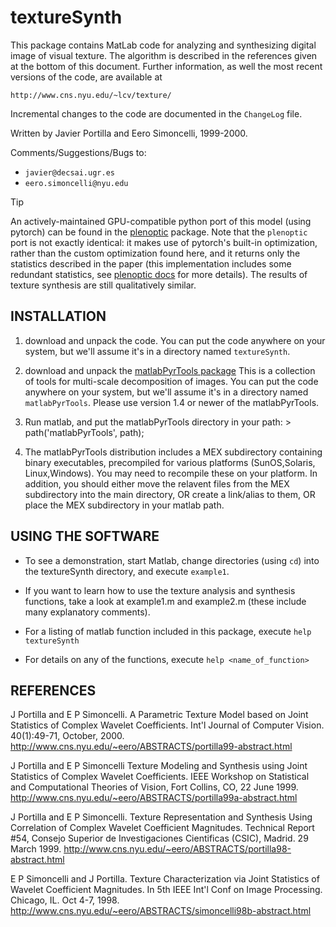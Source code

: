 # textureSynth

This package contains MatLab code for analyzing and synthesizing digital
image of visual texture. The algorithm is described in the references
given at the bottom of this document. Further information, as well the
most recent versions of the code, are available at

    http://www.cns.nyu.edu/~lcv/texture/

Incremental changes to the code are documented in the `ChangeLog` file.

Written by Javier Portilla and Eero Simoncelli, 1999-2000.

Comments/Suggestions/Bugs to:
- `javier@decsai.ugr.es` 
- `eero.simoncelli@nyu.edu`

> [!TIP] 
>
> An actively-maintained GPU-compatible python port of this model (using
> pytorch) can be found in the
> [plenoptic](https://github.com/LabForComputationalVision/plenoptic) package.
> Note that the `plenoptic` port is not exactly identical: it makes use of
> pytorch's built-in optimization, rather than the custom optimization found
> here, and it returns only the statistics described in the paper (this
> implementation includes some redundant statistics, see [plenoptic
> docs](https://plenoptic.readthedocs.io/en/latest/tutorials/models/Metamer-Portilla-Simoncelli.html)
> for more details). The results of texture synthesis are still qualitatively
> similar.

## INSTALLATION

1)  download and unpack the code. You can put the code anywhere on your
    system, but we'll assume it's in a directory named `textureSynth`.

2)  download and unpack the [matlabPyrTools
    package](https://github.com/LabForComputationalVision/matlabPyrTools) This
    is a collection of tools for multi-scale decomposition of images. You can
    put the code anywhere on your system, but we'll assume it's in a directory
    named `matlabPyrTools`. Please use version 1.4 or newer of the
    matlabPyrTools.

3)  Run matlab, and put the matlabPyrTools directory in your path: >
    path('matlabPyrTools', path);

4)  The matlabPyrTools distribution includes a MEX subdirectory
    containing binary executables, precompiled for various platforms
    (SunOS,Solaris, Linux,Windows). You may need to recompile these on
    your platform. In addition, you should either move the relavent
    files from the MEX subdirectory into the main directory, OR create a
    link/alias to them, OR place the MEX subdirectory in your matlab
    path.

## USING THE SOFTWARE

-   To see a demonstration, start Matlab, change directories (using
    `cd`) into the textureSynth directory, and execute `example1`.

-   If you want to learn how to use the texture analysis and synthesis
    functions, take a look at example1.m and example2.m (these include
    many explanatory comments).

-   For a listing of matlab function included in this package, execute `help
    textureSynth`

-   For details on any of the functions, execute `help <name_of_function>`

## REFERENCES

J Portilla and E P Simoncelli. A Parametric Texture Model based on Joint
Statistics of Complex Wavelet Coefficients. Int'l Journal of Computer
Vision. 40(1):49-71, October, 2000.
http://www.cns.nyu.edu/~eero/ABSTRACTS/portilla99-abstract.html

J Portilla and E P Simoncelli Texture Modeling and Synthesis using Joint
Statistics of Complex Wavelet Coefficients. IEEE Workshop on Statistical
and Computational Theories of Vision, Fort Collins, CO, 22 June 1999.
http://www.cns.nyu.edu/~eero/ABSTRACTS/portilla99a-abstract.html

J Portilla and E P Simoncelli. Texture Representation and Synthesis
Using Correlation of Complex Wavelet Coefficient Magnitudes. Technical
Report #54, Consejo Superior de Investigaciones Cientificas (CSIC),
Madrid. 29 March 1999.
http://www.cns.nyu.edu/~eero/ABSTRACTS/portilla98-abstract.html

E P Simoncelli and J Portilla. Texture Characterization via Joint
Statistics of Wavelet Coefficient Magnitudes. In 5th IEEE Int'l Conf on
Image Processing. Chicago, IL. Oct 4-7, 1998.
http://www.cns.nyu.edu/~eero/ABSTRACTS/simoncelli98b-abstract.html
